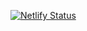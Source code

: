 [![Netlify Status](https://api.netlify.com/api/v1/badges/ce23a961-e5e4-4f80-8e99-68098d08657d/deploy-status)](https://app.netlify.com/sites/stellular-babka-bb8f86/deploys)